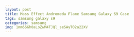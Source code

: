 ```yaml
---
layout: post
title: Mass Effect Andromeda Flame Samsung Galaxy S9 Case
tags: samsung galaxy s9
categories: samsung
img: 1nm6SGh0aLoZwM4TJQl_seSAyTO2a22XV
---
```

